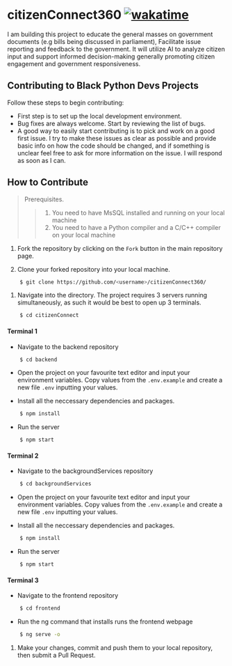 # citizenConnect360 [![wakatime](https://wakatime.com/badge/user/018d2724-5245-41f2-bacd-7b68daa01c31/project/95d83951-2aee-4c20-95d6-52ec9742e9c0.svg)](https://wakatime.com/badge/user/018d2724-5245-41f2-bacd-7b68daa01c31/project/95d83951-2aee-4c20-95d6-52ec9742e9c0)
I am building this project to educate the general masses on government documents (e.g bills being discussed in parliament), Facilitate issue reporting and feedback to the government. It will utilize AI to analyze citizen input and support informed decision-making generally promoting citizen engagement and government responsiveness.


## Contributing to Black Python Devs Projects

Follow these steps to begin contributing:

- First step is to set up the local development environment.
- Bug fixes are always welcome. Start by reviewing the list of bugs.
- A good way to easily start contributing is to pick and work on a good first issue. I try to make these issues as clear as possible and provide basic info on how the code should be changed, and if something is unclear feel free to ask for more information on the issue. I will respond as soon as I can.

## How to Contribute

> Prerequisites.
>> 1. You need to have MsSQL installed and running on your local machine
>> 2. You need to have a Python compiler and a C/C++ compiler on your local machine 


1. Fork the repository by clicking on the `Fork` button in the main repository page.

1. Clone your forked repository into your local machine.
```bash
    $ git clone https://github.com/<username>/citizenConnect360/
```

1. Navigate into the directory. The project requires 3 servers running simultaneously, as such it would be best to open up 3 terminals.
```bash
    $ cd citizenConnect
```

#### Terminal 1

- Navigate to the backend repository
```bash
    $ cd backend
```

- Open the project on your favourite text editor and input your environment variables. Copy values from the `.env.example` and create a new file `.env` inputting your values.

- Install all the neccessary dependencies and packages.
```bash
    $ npm install
```

- Run the server
```bash
    $ npm start
```

#### Terminal 2

- Navigate to the backgroundServices repository
```bash
    $ cd backgroundServices
```

- Open the project on your favourite text editor and input your environment variables. Copy values from the `.env.example` and create a new file `.env` inputting your values.


- Install all the neccessary dependencies and packages.
```bash
    $ npm install
```

- Run the server
```bash
    $ npm start
```

#### Terminal 3

- Navigate to the frontend repository
```bash
    $ cd frontend
```

- Run the ng command that installs runs the frontend webpage
```bash
    $ ng serve -o
```

1. Make your changes, commit and push them to your local repository, then submit a Pull Request. 



